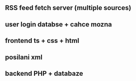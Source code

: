 ## RSS feed fetch server (multiple sources)

## user login databse + cahce mozna

## frontend ts + css + html 

## posilani xml 

## backend PHP + databaze
